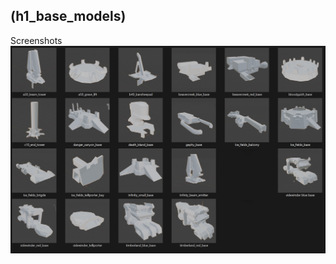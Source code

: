 ## (h1_base_models)

Screenshots
![Screenshot](https://github.com/jackrabbit72380/ho4kmmm/blob/master/h1_base_models_preview.png)
